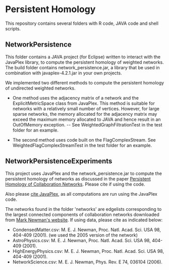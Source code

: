 # Persistent Homology

This repository contains several folders with R code, JAVA code and shell scripts. 


NetworkPersistence
------------------
This folder contains a JAVA project (for Eclipse) written to interact with the JavaPlex library, to compute the persistent homology of weighted networks. The build folder contains network_persistence.jar, a library that be used in combination with javaplex-4.2.1.jar in your own projects.   

We implemented two different methods to compute the persistent homology of undirected weighted networks. 

* One method uses the adjacency matrix of a network and the ExplicitMetricSpace class from JavaPlex. This method is suitable for networks with a relatively small number of vertices. However, for large sparse networks, the memory allocated for the adjacency matrix may exceed the maximum memory allocated to JAVA and hence result in an OutOfMemory exception. -- See WeightedGraphFiltrationTest in the test folder for an example.

* The second method uses code built on the FlagComplexStream. See WeightedFlagComplexStreamTest in the test folder for an example.  


NetworkPersistenceExperiments
-----------------------------
This project uses JavaPlex and the network_persistence.jar to compute the persistent homology of networks as discussed in the paper [Persistent Homology of Collaboration Networks](http://www.hindawi.com/journals/mpe/2013/815035/). Please cite if using the code. 

Also please [cite JavaPlex](https://github.com/appliedtopology/javaplex/wiki/Citation-Information), as all computations are run using the JavaPlex code. 

The networks found in the folder 'networks' are edgelists corresponding to the largest connected components of collaboration networks downloaded from [Mark Newman's website](http://www-personal.umich.edu/~mejn/netdata/). If using data, please cite as indicated below:
* CondensedMatter.csv: M. E. J. Newman, Proc. Natl. Acad. Sci. USA 98, 404-409 (2001). (we used the 2005 version of the network) 
* AstroPhysics.csv: M. E. J. Newman, Proc. Natl. Acad. Sci. USA 98, 404-409 (2001).
* HighEnergyPhysics.csv: M. E. J. Newman, Proc. Natl. Acad. Sci. USA 98, 404-409 (2001).
* NetworkScience.csv: M. E. J. Newman, Phys. Rev. E 74, 036104 (2006). 
